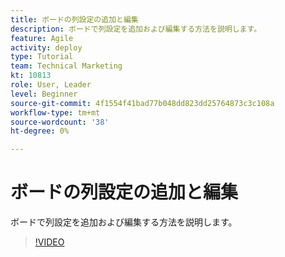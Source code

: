 ```yaml
---
title: ボードの列設定の追加と編集
description: ボードで列設定を追加および編集する方法を説明します。
feature: Agile
activity: deploy
type: Tutorial
team: Technical Marketing
kt: 10813
role: User, Leader
level: Beginner
source-git-commit: 4f1554f41bad77b048dd823dd25764873c3c108a
workflow-type: tm+mt
source-wordcount: '38'
ht-degree: 0%

---
```


# ボードの列設定の追加と編集

ボードで列設定を追加および編集する方法を説明します。

>[!VIDEO](https://video.tv.adobe.com/v/347332)
